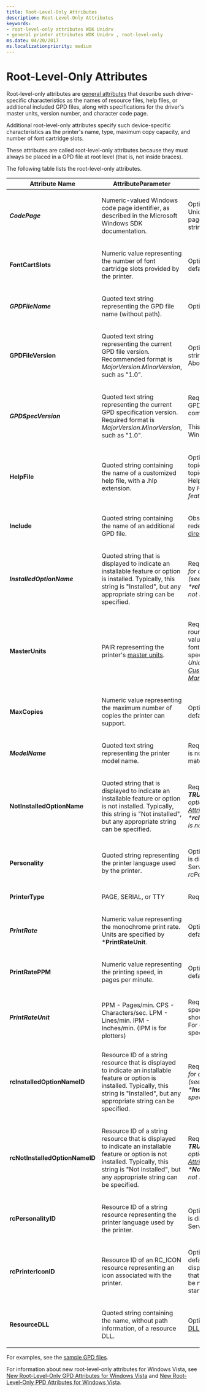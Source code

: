 ```yaml
---
title: Root-Level-Only Attributes
description: Root-Level-Only Attributes
keywords:
- root-level-only attributes WDK Unidrv
- general printer attributes WDK Unidrv , root-level-only
ms.date: 04/20/2017
ms.localizationpriority: medium
---
```


# Root-Level-Only Attributes





Root-level-only attributes are [general attributes](general-attributes.md) that describe such driver-specific characteristics as the names of resource files, help files, or additional included GPD files, along with specifications for the driver's master units, version number, and character code page.

Additional root-level-only attributes specify such device-specific characteristics as the printer's name, type, maximum copy capacity, and number of font cartridge slots.

These attributes are called root-level-only attributes because they must always be placed in a GPD file at root level (that is, not inside braces).

The following table lists the root-level-only attributes.

<table>
<colgroup>
<col width="33%" />
<col width="33%" />
<col width="33%" />
</colgroup>
<thead>
<tr class="header">
<th>Attribute Name</th>
<th>AttributeParameter</th>
<th>Comments</th>
</tr>
</thead>
<tbody>
<tr class="odd">
<td><p><em><strong>CodePage</strong></p></td>
<td><p>Numeric-valued Windows code page identifier, as described in the Microsoft Windows SDK documentation.</p></td>
<td><p>Optional. If not specified, Unicode is used. The code page is applied to all displayed strings.</p></td>
</tr>
<tr class="even">
<td><p></em><strong>FontCartSlots</strong></p></td>
<td><p>Numeric value representing the number of font cartridge slots provided by the printer.</p></td>
<td><p>Optional. If not specified, the default value is zero.</p></td>
</tr>
<tr class="odd">
<td><p><em><strong>GPDFileName</strong></p></td>
<td><p>Quoted text string representing the GPD file name (without path).</p></td>
<td><p>Optional.</p></td>
</tr>
<tr class="even">
<td><p></em><strong>GPDFileVersion</strong></p></td>
<td><p>Quoted text string representing the current GPD file version. Recommended format is <em>MajorVersion</em>.<em>MinorVersion</em>, such as "1.0".</p></td>
<td><p>Optional. If specified, this string is displayed in Unidrv's About dialog box.</p></td>
</tr>
<tr class="odd">
<td><p><em><strong>GPDSpecVersion</strong></p></td>
<td><p>Quoted text string representing the current GPD specification version. Required format is <em>MajorVersion</em>.<em>MinorVersion</em>, such as "1.0".</p></td>
<td><p>Required. Must be first entry in GPD file, before any comments.</p>
<p>This value must be "1.0" for Windows 2000.</p></td>
</tr>
<tr class="even">
<td><p></em><strong>HelpFile</strong></p></td>
<td><p>Quoted string containing the name of a customized help file, with a .hlp extension.</p></td>
<td><p>Optional. If included, it can add topics or overwrite existing topics in Unidrv's help file. Help file indexes are specified by <em>HelpIndex attributes for features and options.</p></td>
</tr>
<tr class="odd">
<td><p></em><strong>Include</strong></p></td>
<td><p>Quoted string containing the name of an additional GPD file.</p></td>
<td><p>Obsolete. This entry has been redefined as a <a href="preprocessor-directives.md" data-raw-source="[preprocessor directive](preprocessor-directives.md)">preprocessor directive</a>.</p></td>
</tr>
<tr class="even">
<td><p><em><strong>InstalledOptionName</strong></p></td>
<td><p>Quoted string that is displayed to indicate an installable feature or option is installed. Typically, this string is "Installed", but any appropriate string can be specified.</p></td>
<td><p>Required if <em>Installable? is <strong>TRUE</strong> for any features or options (see <a href="feature-attributes.md" data-raw-source="[Feature Attributes](feature-attributes.md)">Feature Attributes</a>), and if *<strong>rcInstalledOptionNameID</strong> is not specified.</p></td>
</tr>
<tr class="odd">
<td><p></em><strong>MasterUnits</strong></p></td>
<td><p>PAIR representing the printer's <a href="master-units.md" data-raw-source="[master units](master-units.md)">master units</a>.</p></td>
<td><p>Required. To reduce potential round-off errors, use the same values for resolution units in font metrics data that you specify for <em><strong>MasterUnits</strong>. (See Unidrv Font Metrics in <a href="customized-font-management.md" data-raw-source="[Customized Font Management](customized-font-management.md)">Customized Font Management</a>.)</p></td>
</tr>
<tr class="even">
<td><p></em><strong>MaxCopies</strong></p></td>
<td><p>Numeric value representing the maximum number of copies the printer can support.</p></td>
<td><p>Optional. If not specified, the default value is 1.</p></td>
</tr>
<tr class="odd">
<td><p><em><strong>ModelName</strong></p></td>
<td><p>Quoted text string representing the printer model name.</p></td>
<td><p>Required if *<strong>rcModelNameID</strong> is not specified. String must match name in setup.inf.</p></td>
</tr>
<tr class="even">
<td><p></em><strong>NotInstalledOptionName</strong></p></td>
<td><p>Quoted string that is displayed to indicate an installable feature or option is not installed. Typically, this string is "Not installed", but any appropriate string can be specified.</p></td>
<td><p>Required if <em><strong>Installable?</strong> is <strong>TRUE</strong> for any features or options (see <a href="feature-attributes.md" data-raw-source="[Feature Attributes](feature-attributes.md)">Feature Attributes</a>), and if *<strong>rcNotInstalledOptionNameID</strong> is not specified.</p></td>
</tr>
<tr class="odd">
<td><p></em><strong>Personality</strong></p></td>
<td><p>Quoted string representing the printer language used by the printer.</p></td>
<td><p>Optional. If specified, the string is displayed by Directory Services. Also see <em>rcPersonalityID.</p></td>
</tr>
<tr class="even">
<td><p></em><strong>PrinterType</strong></p></td>
<td><p>PAGE, SERIAL, or TTY</p></td>
<td><p>Required.</p></td>
</tr>
<tr class="odd">
<td><p><em><strong>PrintRate</strong></p></td>
<td><p>Numeric value representing the monochrome print rate. Units are specified by *<strong>PrintRateUnit</strong>.</p></td>
<td><p>Optional. If not specified, the default value is 0.</p></td>
</tr>
<tr class="even">
<td><p></em><strong>PrintRatePPM</strong></p></td>
<td><p>Numeric value representing the printing speed, in pages per minute.</p></td>
<td><p>Optional. If not specified, the default value is 0.</p></td>
</tr>
<tr class="odd">
<td><p><em><strong>PrintRateUnit</strong></p></td>
<td><p></p>
PPM - Pages/min.
CPS - Characters/sec.
LPM - Lines/min.
IPM - Inches/min. (IPM is for plotters)</td>
<td><p>Required if *<strong>PrintRate</strong> is specified. The specified unit should match the printer type. For example, PPM should be specified for page printers.</p></td>
</tr>
<tr class="even">
<td><p></em><strong>rcInstalledOptionNameID</strong></p></td>
<td><p>Resource ID of a string resource that is displayed to indicate an installable feature or option is installed. Typically, this string is "Installed", but any appropriate string can be specified.</p></td>
<td><p>Required if <em>Installable? is <strong>TRUE</strong> for any features or options (see <a href="feature-attributes.md" data-raw-source="[Feature Attributes](feature-attributes.md)">Feature Attributes</a>), and if *<strong>InstalledOptionName</strong> is not specified.</p></td>
</tr>
<tr class="odd">
<td><p></em><strong>rcNotInstalledOptionNameID</strong></p></td>
<td><p>Resource ID of a string resource that is displayed to indicate an installable feature or option is not installed. Typically, this string is "Not installed", but any appropriate string can be specified.</p></td>
<td><p>Required if <em><strong>Installable?</strong> is <strong>TRUE</strong> for any features or options (see <a href="feature-attributes.md" data-raw-source="[Feature Attributes](feature-attributes.md)">Feature Attributes</a>), and if *<strong>NotInstalledOptionName</strong> is not specified.</p></td>
</tr>
<tr class="even">
<td><p></em><strong>rcPersonalityID</strong></p></td>
<td><p>Resource ID of a string resource representing the printer language used by the printer.</p></td>
<td><p>Optional. If specified, the string is displayed by Directory Services. Also see <em>Personality.</p></td>
</tr>
<tr class="odd">
<td><p></em><strong>rcPrinterIconID</strong></p></td>
<td><p>Resource ID of an RC_ICON resource representing an icon associated with the printer.</p></td>
<td><p>Optional. If not specified, a default printer icon is displayed. It is recommended that all RC_ICON resource IDs be numbered contiguously starting with 1.</p></td>
</tr>
<tr class="even">
<td><p></em><strong>ResourceDLL</strong></p></td>
<td><p>Quoted string containing the name, without path information, of a resource DLL.</p></td>
<td><p>Optional. See <a href="using-resource-dlls-in-a-minidriver.md" data-raw-source="[Using Resource DLLs in a Minidriver](using-resource-dlls-in-a-minidriver.md)">Using Resource DLLs in a Minidriver</a>.</p></td>
</tr>
</tbody>
</table>

 

For examples, see the [sample GPD files](sample-gpd-files.md).

For information about new root-level-only attributes for Windows Vista, see [New Root-Level-Only GPD Attributes for Windows Vista](new-root-level-only-gpd-attributes-for-windows-vista.md) and [New Root-Level-Only PPD Attributes for Windows Vista](new-root-level-only-ppd-attributes-for-windows-vista.md).

 

 





